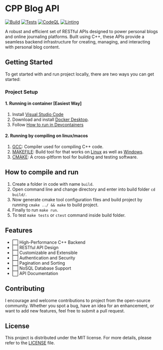 # CPP Blog API

[![Build](https://github.com/ramisback/cpp-blog-api/actions/workflows/docker.yml/badge.svg)](https://github.com/ramisback/cpp-blog-api/actions/workflows/docker.yml)
[![Tests](https://github.com/ramisback/cpp-blog-api/actions/workflows/tests.yml/badge.svg)](https://github.com/ramisback/cpp-blog-api/actions/workflows/tests.yml)
[![CodeQL](https://github.com/ramisback/cpp-blog-api/actions/workflows/github-code-scanning/codeql/badge.svg)](https://github.com/ramisback/cpp-blog-api/actions/workflows/github-code-scanning/codeql)
[![Linting](https://github.com/ramisback/cpp-blog-api/actions/workflows/lint.yml/badge.svg)](https://github.com/ramisback/cpp-blog-api/actions/workflows/lint.yml)

A robust and efficient set of RESTful APIs designed to power personal blogs and online journaling platforms. Built using C++, these APIs provide a seamless backend infrastructure for creating, managing, and interacting with personal blog content.

## Getting Started

To get started with and run project locally, there are two ways you can get started:

### Project Setup

#### 1. Running in container [Easiest Way]

1. Install [Visual Studio Code](https://code.visualstudio.com/)
2. Download and install [Docker Desktop](https://www.docker.com/products/docker-desktop).
3. Follow [How to run in Devcontainers](docs/how-to-run-in-dev-containers.md)

#### 2. Running by compiling on linux/macos

1. [GCC](https://gcc.gnu.org/install/): Compiler used for compiling C++ code.
2. [MAKEFILE](https://www.gnu.org/software/make/manual/html_node/Introduction.html): Build tool for that works on [Linux](https://linuxhint.com/install-make-ubuntu/) as well as [Windows](https://linuxhint.com/run-makefile-windows/).
3. [CMAKE](https://cmake.org/install/): A cross-pltform tool for building and testing software.

## How to compile and run

1. Create a folder in code with name `build`.
2. Open command line and change directory and enter into build folder `cd build/`.
3. Now generate cmake tool configuration files and build project by running `cmake ../ && make` to build project.
4. Finally to run `make run`.
5. To test `make tests` or `ctest` command inside build folder.

## Features

- :white_large_square: High-Performance C++ Backend
- :white_large_square: RESTful API Design
- :white_large_square: Customizable and Extensible
- :white_large_square: Authentication and Security
- :white_large_square: Pagination and Sorting
- :white_large_square: NoSQL Database Support
- :white_large_square: API Documentation

<!-- white_check_mark -->
## Contributing

I encourage and welcome contributions to project from the open-source community. Whether you spot a bug, have an idea for an enhancement, or want to add new features, feel free to submit a pull request.

## License

This project is distributed under the MIT license. For more details, please refer to the [LICENSE](./LICENSE) file.
